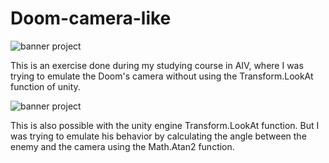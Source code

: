 # Doom-camera-like

![banner project](https://upload.wikimedia.org/wikipedia/en/5/57/Doom_cover_art.jpg)

This is an exercise done during my studying course in AIV, where I was trying to emulate the Doom's camera without using the Transform.LookAt function of unity.

![banner project](https://images2.minutemediacdn.com/image/upload/c_fill,g_auto,h_1248,w_2220/v1555444266/shape/mentalfloss/doom-prim.png?itok=GxPATqpu)

This is also possible with the unity engine Transform.LookAt function. But I was trying to emulate his behavior by calculating the angle between the enemy and the camera using the Math.Atan2 function.
